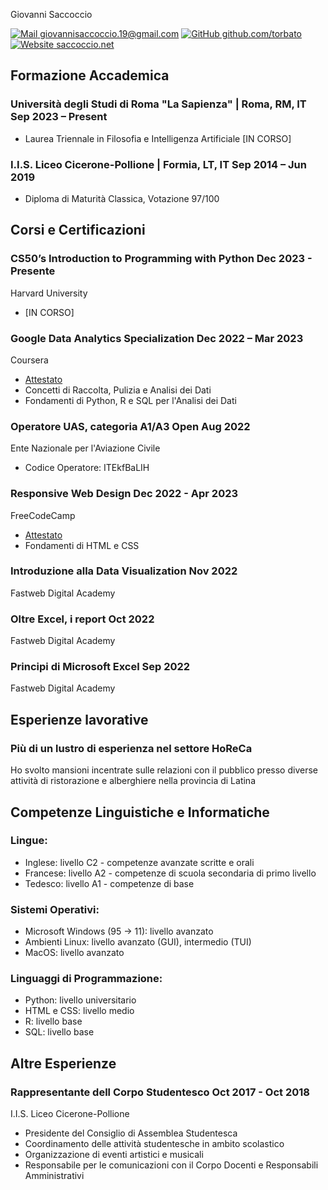 <link rel="stylesheet" type="text/css" href="resume.css">

<span class="name">Giovanni Saccoccio</span>

<span class="info">

[![Mail](https://simpleicons.org/icons/minutemailer.svg) giovannisaccoccio.19@gmail.com](mailto:giovannisaccoccio.19@gmail.com)
[![GitHub](https://simpleicons.org/icons/github.svg) github.com/torbato](https://github.com/torbato)
[![Website](https://simpleicons.org/icons/googleearth.svg) saccoccio.net](https://saccoccio.net)

</span>

## Formazione Accademica

### Università degli Studi di Roma "La Sapienza" | <location> Roma, RM, IT </location> <time> Sep 2023 – Present </time>

- Laurea Triennale in Filosofia e Intelligenza Artificiale [IN CORSO]

### I.I.S. Liceo Cicerone-Pollione | <location> Formia, LT, IT </location> <time> Sep 2014 – Jun 2019 </time>

- Diploma di Maturità Classica, Votazione 97/100

## Corsi e Certificazioni

### CS50’s Introduction to Programming with Python <time> Dec 2023 - Presente </time>

<location> Harvard University </location>

- [IN CORSO]

### Google Data Analytics Specialization <time> Dec 2022 – Mar 2023 </time>

<location> Coursera </location>

- [Attestato](https://www.coursera.org/account/accomplishments/specialization/certificate/UQ82TJ9TPKQ5)
- Concetti di Raccolta, Pulizia e Analisi dei Dati
- Fondamenti di Python, R e SQL per l'Analisi dei Dati

### Operatore UAS, categoria A1/A3 Open <time> Aug 2022 </time>

<location> Ente Nazionale per l'Aviazione Civile </location>

- Codice Operatore: ITEkfBaLIH

### Responsive Web Design <time> Dec 2022 - Apr 2023 </time>

<location> FreeCodeCamp </location>

- [Attestato](https://freecodecamp.org/certification/torbato/responsive-web-design)
- Fondamenti di HTML e CSS

### Introduzione alla Data Visualization <time> Nov 2022 </time>

<location>Fastweb Digital Academy</location>

### Oltre Excel, i report <time> Oct 2022 </time>

<location>Fastweb Digital Academy</location>

### Principi di Microsoft Excel <time> Sep 2022 </time>

<location>Fastweb Digital Academy</location>

## Esperienze lavorative

### Più di un lustro di esperienza nel settore HoReCa

<p> Ho svolto mansioni incentrate sulle relazioni con il pubblico presso diverse attività di ristorazione e alberghiere nella provincia di Latina </p>

## Competenze Linguistiche e Informatiche

### Lingue:

- Inglese: livello C2 - competenze avanzate scritte e orali
- Francese: livello A2 - competenze di scuola secondaria di primo livello
- Tedesco: livello A1 - competenze di base

### Sistemi Operativi:

- Microsoft Windows (95 -> 11): livello avanzato
- Ambienti Linux: livello avanzato (GUI), intermedio (TUI)
- MacOS: livello avanzato

### Linguaggi di Programmazione:

- Python: livello universitario
- HTML e CSS: livello medio
- R: livello base
- SQL: livello base

## Altre Esperienze

### Rappresentante dell Corpo Studentesco <time> Oct 2017 - Oct 2018 </time>

<location> I.I.S. Liceo Cicerone-Pollione </location>

- Presidente del Consiglio di Assemblea Studentesca
- Coordinamento delle attività studentesche in ambito scolastico
- Organizzazione di eventi artistici e musicali
- Responsabile per le comunicazioni con il Corpo Docenti e Responsabili Amministrativi